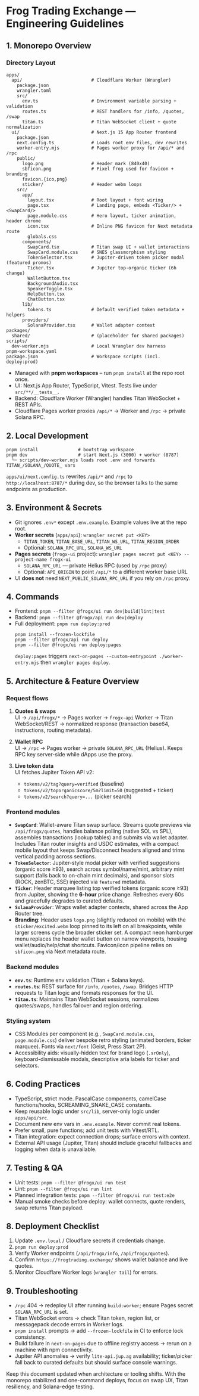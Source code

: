 # Frog Trading Exchange — Engineering Guidelines

## 1. Monorepo Overview

### Directory Layout

```
apps/
  api/                          # Cloudflare Worker (Wrangler)
    package.json
    wrangler.toml
    src/
      env.ts                    # Environment variable parsing + validation
      routes.ts                 # REST handlers for /info, /quotes, /swap
      titan.ts                  # Titan WebSocket client + quote normalization
  ui/                           # Next.js 15 App Router frontend
    package.json
    next.config.ts              # Loads root env files, dev rewrites
    worker-entry.mjs            # Pages worker proxy for /api/* and /rpc
    public/
      logo.png                  # Header mark (840x40)
      sbficon.png               # Pixel frog used for favicon + branding
      favicon.{ico,png}
      sticker/                  # Header webm loops
    src/
      app/
        layout.tsx              # Root layout + font wiring
        page.tsx                # Landing page, embeds <Ticker/> + <SwapCard/>
        page.module.css         # Hero layout, ticker animation, header chrome
        icon.tsx                # Inline PNG favicon for Next metadata route
        globals.css
      components/
        SwapCard.tsx            # Titan swap UI + wallet interactions
        SwapCard.module.css     # SNES glassmorphism styling
        TokenSelector.tsx       # Jupiter-driven token picker modal (featured promos)
        Ticker.tsx              # Jupiter top-organic ticker (6h change)
        WalletButton.tsx
        BackgroundAudio.tsx
        SpeakerToggle.tsx
        HelpButton.tsx
        ChatButton.tsx
      lib/
        tokens.ts               # Default verified token metadata + helpers
      providers/
        SolanaProvider.tsx      # Wallet adapter context
packages/
  shared/                       # (placeholder for shared packages)
scripts/
  dev-worker.mjs                # Local Wrangler dev harness
pnpm-workspace.yaml
package.json                    # Workspace scripts (incl. deploy:prod)
```

- Managed with **pnpm workspaces** – run `pnpm install` at the repo root once.
- UI: Next.js App Router, TypeScript, Vitest. Tests live under `src/**/__tests__`.
- Backend: Cloudflare Worker (Wrangler) handles Titan WebSocket + REST APIs.
- Cloudflare Pages worker proxies `/api/*` → Worker and `/rpc` → private Solana RPC.

## 2. Local Development

```
pnpm install               # bootstrap workspace
pnpm dev                   # start Next.js (3000) + worker (8787)
  └─ scripts/dev-worker.mjs loads root .env and forwards TITAN_/SOLANA_/QUOTE_ vars
```

`apps/ui/next.config.ts` rewrites `/api/*` and `/rpc` to `http://localhost:8787/*` during dev, so the browser talks to the same endpoints as production.

## 3. Environment & Secrets

- Git ignores `.env*` except `.env.example`. Example values live at the repo root.
- **Worker secrets** (`apps/api`): `wrangler secret put <KEY>`
  - `TITAN_TOKEN`, `TITAN_BASE_URL`, `TITAN_WS_URL`, `TITAN_REGION_ORDER`
  - Optional: `SOLANA_RPC_URL`, `SOLANA_WS_URL`
- **Pages secrets** (`frogx-ui` project): `wrangler pages secret put <KEY> --project-name frogx-ui`
  - `SOLANA_RPC_URL` — private Helius RPC (used by `/rpc` proxy)
  - Optional: `API_ORIGIN` to point `/api/*` to a different worker base URL
- UI **does not** need `NEXT_PUBLIC_SOLANA_RPC_URL` if you rely on `/rpc` proxy.

## 4. Commands

- Frontend: `pnpm --filter @frogx/ui run dev|build|lint|test`
- Backend: `pnpm --filter @frogx/api run dev|deploy`
- Full deployment: `pnpm run deploy:prod`
  ```
  pnpm install --frozen-lockfile
  pnpm --filter @frogx/api run deploy
  pnpm --filter @frogx/ui run deploy:pages
  ```
  `deploy:pages` triggers `next-on-pages --custom-entrypoint ./worker-entry.mjs` then `wrangler pages deploy`.

## 5. Architecture & Feature Overview

### Request flows

1. **Quotes & swaps**  
   UI → `/api/frogx/*` → Pages worker → `frogx-api` Worker → Titan WebSocket/REST → normalized response (transaction base64, instructions, routing metadata).

2. **Wallet RPC**  
   UI → `/rpc` → Pages worker → private `SOLANA_RPC_URL` (Helius). Keeps RPC key server-side while dApps use the proxy.

3. **Live token data**  
   UI fetches Jupiter Token API v2:
   - `tokens/v2/tag?query=verified` (baseline)
   - `tokens/v2/toporganicscore/5m?limit=50` (suggested + ticker)
   - `tokens/v2/search?query=...` (picker search)

### Frontend modules

- **`SwapCard`**: Wallet-aware Titan swap surface. Streams quote previews via `/api/frogx/quotes`, handles balance polling (native SOL vs SPL), assembles transactions (lookup tables) and submits via wallet adapter. Includes Titan router insights and USDC estimates, with a compact mobile layout that keeps Swap/Disconnect headers aligned and trims vertical padding across sections.
- **`TokenSelector`**: Jupiter-style modal picker with verified suggestions (organic score ≥93), search across symbol/name/mint, arbitrary mint support (falls back to on-chain mint decimals), and sponsor slots (ROCK, zenBTC, SSE) injected via `featured` metadata.
- **`Ticker`**: Header marquee listing top verified tokens (organic score ≥93) from Jupiter, showing the **6‑hour** price change. Refreshes every 60s and gracefully degrades to curated defaults.
- **`SolanaProvider`**: Wraps wallet adapter contexts, shared across the App Router tree.
- **Branding**: Header uses `logo.png` (slightly reduced on mobile) with the `sticker/excited.webm` loop pinned to its left on all breakpoints, while larger screens cycle the broader sticker set. A compact neon hamburger menu replaces the header wallet button on narrow viewports, housing wallet/audio/help/chat shortcuts. Favicon/icon pipeline relies on `sbficon.png` via Next metadata route.

### Backend modules

- **`env.ts`**: Runtime env validation (Titan + Solana keys).
- **`routes.ts`**: REST surface for `/info`, `/quotes`, `/swap`. Bridges HTTP requests to Titan logic and formats responses for the UI.
- **`titan.ts`**: Maintains Titan WebSocket sessions, normalizes quotes/swaps, handles failover and region ordering.

### Styling system

- CSS Modules per component (e.g., `SwapCard.module.css`, `page.module.css`) deliver bespoke retro styling (animated borders, ticker marquee). Fonts via `next/font` (Geist, Press Start 2P).
- Accessibility aids: visually-hidden text for brand logo (`.srOnly`), keyboard-dismissable modals, descriptive aria labels for ticker and selectors.

## 6. Coding Practices

- TypeScript, strict mode. PascalCase components, camelCase functions/hooks, SCREAMING_SNAKE_CASE constants.
- Keep reusable logic under `src/lib`, server-only logic under `apps/api/src`.
- Document new env vars in `.env.example`. Never commit real tokens.
- Prefer small, pure functions; add unit tests with Vitest/RTL.
- Titan integration: expect connection drops; surface errors with context.
- External API usage (Jupiter, Titan) should include graceful fallbacks and logging when data is unavailable.

## 7. Testing & QA

- Unit tests: `pnpm --filter @frogx/ui run test`
- Lint: `pnpm --filter @frogx/ui run lint`
- Planned integration tests: `pnpm --filter @frogx/ui run test:e2e`
- Manual smoke checks before deploy: wallet connects, quote renders, swap returns Titan payload.

## 8. Deployment Checklist

1. Update `.env.local` / Cloudflare secrets if credentials change.
2. `pnpm run deploy:prod`
3. Verify Worker endpoints (`/api/frogx/info`, `/api/frogx/quotes`).
4. Confirm `https://frogtrading.exchange/` shows wallet balance and live quotes.
5. Monitor Cloudflare Worker logs (`wrangler tail`) for errors.

## 9. Troubleshooting

- `/rpc` 404 → redeploy UI after running `build:worker`; ensure Pages secret `SOLANA_RPC_URL` is set.
- Titan WebSocket errors → check Titan token, region list, or messagepack decode errors in Worker logs.
- `pnpm install` prompts → add `--frozen-lockfile` in CI to enforce lock consistency.
- Build failure in `next-on-pages` due to offline registry access → rerun on a machine with npm connectivity.
- Jupiter API anomalies → verify `lite-api.jup.ag` availability; ticker/picker fall back to curated defaults but should surface console warnings.

Keep this document updated when architecture or tooling shifts. With the monorepo stabilized and one-command deploys, focus on swap UX, Titan resiliency, and Solana-edge testing.
